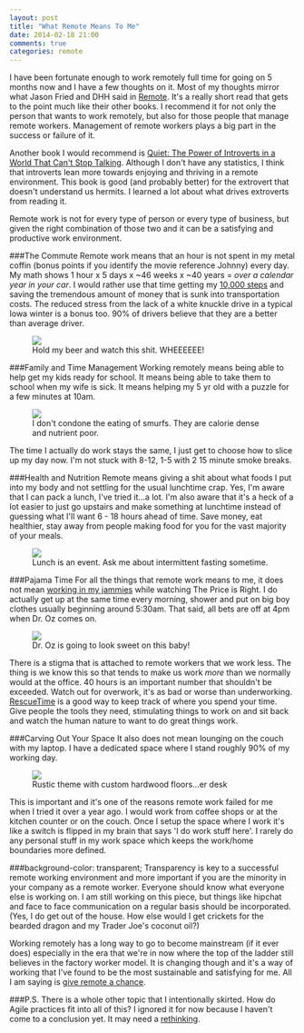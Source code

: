 ```yaml
---
layout: post
title: "What Remote Means To Me"
date: 2014-02-18 21:00
comments: true
categories: remote
---
```


I have been fortunate enough to work remotely full time for going on 5 months now and I have a few thoughts on it. Most of my thoughts mirror what Jason Fried and DHH said in [Remote](http://www.amazon.com/gp/product/B00C0ALZ0W/ref=as_li_ss_tl?ie=UTF8&camp=1789&creative=390957&creativeASIN=B00C0ALZ0W&linkCode=as2&tag=darrinholstco-20). It's a really short read that gets to the point much like their other books. I recommend it for not only the person that wants to work remotely, but also for those people that manage remote workers. Management of remote workers plays a big part in the success or failure of it.

Another book I would recommend is [Quiet: The Power of Introverts in a World That Can't Stop Talking](http://www.amazon.com/gp/product/B004J4WNL2/ref=as_li_ss_tl?ie=UTF8&camp=1789&creative=390957&creativeASIN=B004J4WNL2&linkCode=as2&tag=darrinholstco-20). Although I don't have any statistics, I think that introverts lean more towards enjoying and thriving in a remote environment. This book is good (and probably better) for the extrovert that doesn't understand us hermits. I learned a lot about what drives extroverts from reading it.

Remote work is not for every type of person or every type of business, but given the right combination of those two and it can be a satisfying and productive work environment.

###The Commute
Remote work means that an hour is not spent in my metal coffin (bonus points if you identify the movie reference Johnny) every day. My math shows 1 hour x 5 days x ~46 weeks x ~40 years = *over a calendar year in your car*. I would rather use that time getting my [10,000 steps](https://www.google.com/search?q=10000+steps) and saving the tremendous amount of money that is sunk into transportation costs. The reduced stress from the lack of a white knuckle drive in a typical Iowa winter is a bonus too. 90% of drivers believe that they are a better than average driver.

<figure class="full">
  <img src="https://dl.dropboxusercontent.com/u/2144189/blog/darrinholst/remote/commute.jpg">
  <figcaption>Hold my beer and watch this shit. WHEEEEEE!</figcaption>
</figure>

###Family and Time Management
Working remotely means being able to help get my kids ready for school. It means being able to take them to school when my wife is sick. It means helping my 5 yr old with a puzzle for a few minutes at 10am. 

<figure class="full">
  <img src="https://dl.dropboxusercontent.com/u/2144189/blog/darrinholst/remote/smurfy.jpg">
  <figcaption>I don't condone the eating of smurfs. They are calorie dense and nutrient poor.</figcaption>
</figure>

The time I actually do work stays the same, I just get to choose how to slice up my day now. I'm not stuck with 8-12, 1-5 with 2 15 minute smoke breaks.

###Health and Nutrition
Remote means giving a shit about what foods I put into my body and not settling for the usual lunchtime crap. Yes, I'm aware that I can pack a lunch, I've tried it...a lot. I'm also aware that it's a heck of a lot easier to just go upstairs and make something at lunchtime instead of guessing what I'll want 6 - 18 hours ahead of time. Save money, eat healthier, stay away from people making food for you for the vast majority of your meals.

<figure class="full">
  <img src="https://dl.dropboxusercontent.com/u/2144189/blog/darrinholst/remote/lunch.jpg">
  <figcaption>Lunch is an event. Ask me about intermittent fasting sometime.</figcaption>
</figure>

###Pajama Time
For all the things that remote work means to me, it does not mean [working in my jammies](https://twitter.com/Rass30/status/435585349318742016) while watching The Price is Right. I do actually get up at the same time every morning, shower and put on big boy clothes usually beginning around 5:30am. That said, all bets are off at 4pm when Dr. Oz comes on.

<figure class="full">
  <img src="http://dl.dropboxusercontent.com/u/2144189/blog/darrinholst/remote/pajamas.jpg">
  <figcaption>Dr. Oz is going to look sweet on this baby!</figcaption>
</figure>

There is a stigma that is attached to remote workers that we work less. The thing is we know this so that tends to make us work *more* than we normally would at the office. 40 hours is an important number that shouldn't be exceeded. Watch out for overwork, it's as bad or worse than underworking. [RescueTime](https://www.rescuetime.com/dashboard) is a good way to keep track of where you spend your time. Give people the tools they need, stimulating things to work on and sit back and watch the human nature to want to do great things work.

###Carving Out Your Space
It also does not mean lounging on the couch with my laptop. I have a dedicated space where I stand roughly 90% of my working day. 

<figure class="full">
  <img src="http://dl.dropboxusercontent.com/u/2144189/blog/darrinholst/remote/space.jpg">
  <figcaption>Rustic theme with custom hardwood floors...er desk</figcaption>
</figure>

This is important and it's one of the reasons remote work failed for me when I tried it over a year ago. I would work from coffee shops or at the kitchen counter or on the couch. Once I setup the space where I work it's like a switch is flipped in my brain that says 'I do work stuff here'. I rarely do any personal stuff in my work space which keeps the work/home boundaries more defined.

###background-color: transparent;
Transparency is key to a successful remote working environment and more important if you are the minority in your company as a remote worker. Everyone should know what everyone else is working on. I am still working on this piece, but things like hipchat and face to face communication on a regular basis should be incorporated. (Yes, I do get out of the house. How else would I get crickets for the bearded dragon and my Trader Joe's coconut oil?)

Working remotely has a long way to go to become mainstream (if it ever does) especially in the era that we're in now where the top of the ladder still believes in the factory worker model. It is changing though and it's a way of working that I've found to be the most sustainable and satisfying for me. All I am saying is [give remote a chance](http://www.youtube.com/watch?v=bO2bHSTQvdo#t=28).

###P.S.
There is a whole other topic that I intentionally skirted. How do Agile practices fit into all of this? I ignored it for now because I haven't come to a conclusion yet. It may need a [rethinking](https://signalvnoise.com/posts/3641-rethinking-agile-in-an-office-less-world).

